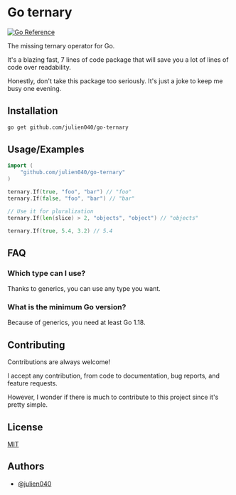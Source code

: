 # Go ternary

[![Go Reference](https://pkg.go.dev/badge/github.com/julien040/go-ternary.svg)](https://pkg.go.dev/github.com/julien040/go-ternary)

The missing ternary operator for Go.

It's a blazing fast, 7 lines of code package that will save you a lot of lines of code over readability.

Honestly, don't take this package too seriously. It's just a joke to keep me busy one evening.

## Installation

```bash
go get github.com/julien040/go-ternary
```

## Usage/Examples

```go
import (
    "github.com/julien040/go-ternary"
)

ternary.If(true, "foo", "bar") // "foo"
ternary.If(false, "foo", "bar") // "bar"

// Use it for pluralization
ternary.If(len(slice) > 2, "objects", "object") // "objects"

ternary.If(true, 5.4, 3.2) // 5.4

```

## FAQ

### Which type can I use?

Thanks to generics, you can use any type you want.

### What is the minimum Go version?

Because of generics, you need at least Go 1.18.

## Contributing

Contributions are always welcome!

I accept any contribution, from code to documentation, bug reports, and feature requests.

However, I wonder if there is much to contribute to this project since it's pretty simple.

## License

[MIT](https://choosealicense.com/licenses/mit/)

## Authors

- [@julien040](https://www.github.com/julien040)
